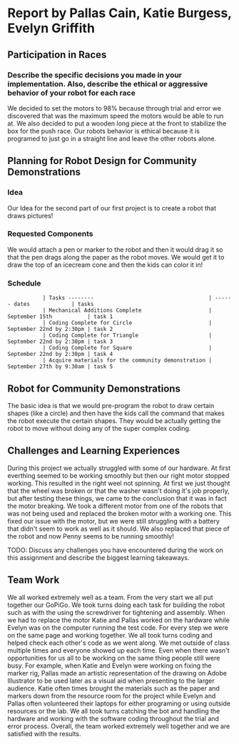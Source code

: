 # Report by Pallas Cain, Katie Burgess, Evelyn Griffith

## Participation in Races

### Describe the specific decisions you made in your implementation. Also, describe the ethical or aggressive behavior of your robot for each race

We decided to set the motors to 98% because through trial and error we discovered that was the maximum speed the motors would be able to run at. We also decided to put a wooden long piece at the front to stabilize the box for the push race. Our robots behavior is ethical because it is programed to just go in a straight line and leave the other robots alone.

## Planning for Robot Design for Community Demonstrations

### Idea

Our Idea for the second part of our first project is to create a robot that draws pictures!

### Requested Components

We would attach a pen or marker to the robot and then it would drag it so that the pen drags along the paper as the robot moves. We would get it to draw the top of an icecream cone and then the kids can color it in!

### Schedule

               | Tasks --------                                    | ------ dates             | tasks
               | Mechanical Additions Complete                     | September 15th           | task 1
               | Coding Complete for Circle                        | September 22nd by 2:30pm | task 2
               | Coding Complete for Triangle                      | September 22nd by 2:30pm | task 3
               | Coding Complete for Square                        | September 22nd by 2:30pm | task 4
               | Acquire materials for the community demonstration | September 27th by 9:30am | task 5

## Robot for Community Demonstrations

The basic idea is that we would pre-program the robot to draw certain shapes (like a circle) and then have the kids call the command that makes the robot execute the certain shapes.
They would be actually getting the robot to move without doing any of the super complex coding.

## Challenges and Learning Experiences

During this project we actually struggled with some of our hardware. At first everthing seemed to be working smoothly but then our right motor stopped working. This resulted in the right weel not spinning. At first we just thought that the wheel was broken or that the washer wasn't doing it's job properly, but after testing these things, we came to the conclusion that it was in fact the motor breaking. We took a different motor from one of the robots that was not being used and replaced the broken motor with a working one. This fixed our issue with the motor, but we were still struggling with a battery that didn't seem to work as well as it should. We also replaced that piece of the robot and now Penny seems to be running smoothly!

TODO: Discuss any challenges you have encountered during the work on this assignment and describe the biggest learning takeaways.

## Team Work

We all worked extremely well as a team. From the very start we all put together our GoPiGo. We took turns doing each task for building the robot such as with the using the screwdriver for tightening and assembly. When we had to replace the motor Katie and Pallas worked on the hardware while Evelyn was on the computer running the test code. For every step we were on the same page and working together. We all took turns coding and helped check each other's code as we went along. We met outside of class multiple times and everyone showed up each time. Even when there wasn't opportunities for us all to be working on the same thing people still were busy. For example, when Katie and Evelyn were working on fixing the marker rig, Pallas made an artistic representation of the drawing on Adobe Illustrator to be used later as a visual aid when presenting to the larger audience. Katie often times brought the materials such as the paper and markers down from the resource room for the project while Evelyn and Pallas often volunteered their laptops for either programing or using outside resources or the lab. We all took turns catching the bot and handling the hardware and working with the software coding throughout the trial and error process. Overall, the team worked extremely well together and we are satisfied with the results.
